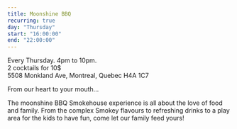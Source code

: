 ```yaml
---
title: Moonshine BBQ
recurring: true
day: "Thursday"
start: "16:00:00"
end: "22:00:00"
---
```


Every Thursday. 4pm to 10pm.<br>
2 cocktails for 10$<br>
5508 Monkland Ave, Montreal, Quebec H4A 1C7

<!-- more -->

From our heart to your mouth…

The moonshine BBQ Smokehouse experience is all about the love of food and family. From the complex Smokey flavours to refreshing drinks to a play area for the kids to have fun, come let our family feed yours!




